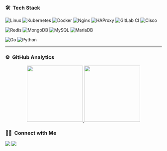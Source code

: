 ### 🛠 &nbsp;Tech Stack

![Linux](https://img.shields.io/badge/linux-%23DD0031.svg?style=for-the-badge&logo=linux&logoColor=white)
![Kubernetes](https://img.shields.io/badge/kubernetes-%23326ce5.svg?style=for-the-badge&logo=kubernetes&logoColor=white)
![Docker](https://img.shields.io/badge/docker-%230db7ed.svg?style=for-the-badge&logo=docker&logoColor=white)
![Nginx](https://img.shields.io/badge/nginx-%23009639.svg?style=for-the-badge&logo=nginx&logoColor=white)
![HAProxy](https://img.shields.io/badge/HAProxy-003545?style=for-the-badge&logo=haproxy&logoColor=white)
![GitLab CI](https://img.shields.io/badge/GitLabCI-%23181717.svg?style=for-the-badge&logo=gitlab&logoColor=white)
![Cisco](https://img.shields.io/badge/Cisco-%23326ce5.svg?style=for-the-badge&logo=cisco&logoColor=white)

![Redis](https://img.shields.io/badge/redis-%23DD0031.svg?style=for-the-badge&logo=redis&logoColor=white)
![MongoDB](https://img.shields.io/badge/MongoDB-%234ea94b.svg?style=for-the-badge&logo=mongodb&logoColor=white)
![MySQL](https://img.shields.io/badge/mysql-%2300f.svg?style=for-the-badge&logo=mysql&logoColor=white)
![MariaDB](https://img.shields.io/badge/MariaDB-003545?style=for-the-badge&logo=mariadb&logoColor=white)

![Go](https://img.shields.io/badge/go-%2300ADD8.svg?style=for-the-badge&logo=go&logoColor=white)
![Python](https://img.shields.io/badge/python-3670A0?style=for-the-badge&logo=python&logoColor=ffdd54)

-----

### ⚙️ &nbsp;GitHub Analytics

<p align="center">
<a href="https://github.com/vahidkhorasani">
  <img height="180em" src="https://github-readme-stats-eight-theta.vercel.app/api?username=vahidkhorasani&show_icons=true&theme=algolia&include_all_commits=true&count_private=true"/>
  <img height="180em" src="https://github-readme-stats-eight-theta.vercel.app/api/top-langs/?username=vahidkhorasani&layout=compact&langs_count=12&theme=algolia&hide=css,html,scss"/>
</a>
</p>

### 🤝🏻 &nbsp;Connect with Me

<a href="https://www.linkedin.com/in/vahidkhorasani//"><img src="https://img.shields.io/badge/-Vahid%20Khorasani-0077B5?style=flat&logo=Linkedin&logoColor=white"/></a>
<a href="mailto:vh.khorasani@gmail.com"><img src="https://img.shields.io/badge/-vh.khorasani@gmail.com-black?style=flat&logo=maildotru&logoColor=white"/></a>
